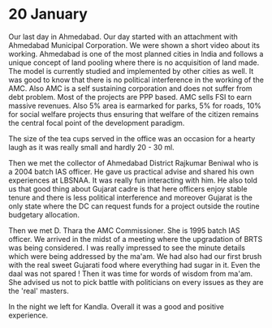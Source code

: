 # 20 January

Our last day in Ahmedabad. Our day started with an attachment with Ahmedabad Municipal Corporation. We were shown a short video about its working. Ahmedabad is one of the most planned cities in India and follows a unique concept of land pooling where there is no acquisition of land made. The model is currently studied and implemented by other cities as well. It was good to know that there is no political interference in the working of the AMC. Also AMC is a self sustaining corporation and does not suffer from debt problem. Most of the projects are PPP based. AMC sells FSI to earn massive revenues. Also 5% area is earmarked for parks, 5% for roads, 10% for social welfare projects thus ensuring that welfare of the citizen remains the central focal point of the development paradigm.

  

The size of the tea cups served in the office was an occasion for a hearty laugh as it was really small and hardly 20 - 30 ml. 

Then we met the collector of Ahmedabad District Rajkumar Beniwal who is a 2004 batch IAS officer. He gave us practical advise and shared his own experiences at LBSNAA. It was really fun interacting with him. He also told us that good thing about Gujarat cadre is that here officers enjoy stable tenure and there is less political interference and moreover Gujarat is the only state where the DC can request funds for a project outside the routine budgetary allocation.

  

Then we met D. Thara the AMC Commissioner. She is 1995 batch IAS officer. We arrived in the midst of a meeting where the upgradation of BRTS was being considered. I was really impressed to see the minute details which were being addressed by the ma'am. We had also had our first brush with the real sweet Gujarati food where everything had sugar in it. Even the daal was not spared ! Then it was time for words of wisdom from ma'am. She advised us not to pick battle with politicians on every issues as they are the 'real' masters.

  

In the night we left for Kandla. Overall it was a good and positive experience.
